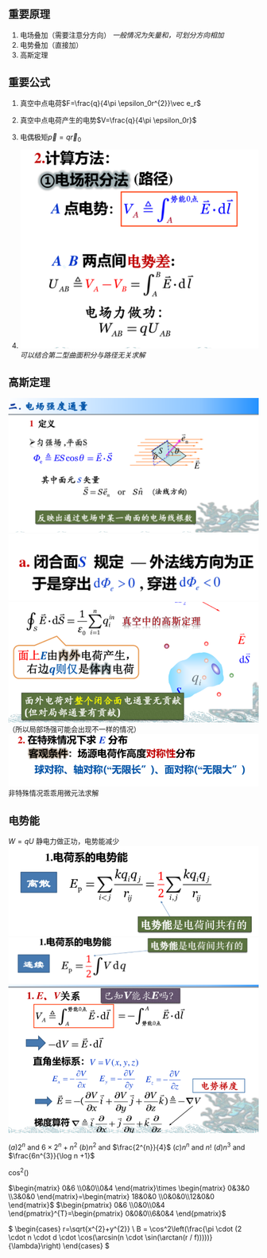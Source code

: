 ## 重要原理
1. 电场叠加（需要注意分方向）
*一般情况为矢量和，可划分方向相加*
2. 电势叠加（直接加）
3. 高斯定理

## 重要公式
1. 真空中点电荷$F=\frac{q}{4\pi \epsilon_0r^{2}}\vec e_r$

2. 真空中点电荷产生的电势$V=\frac{q}{4\pi \epsilon_0r}$

3. 电偶极矩$\vec p=q\vec r_0$

4. ![](20230511215125.png)
  *可以结合第二型曲面积分与路径无关求解*

  



## 高斯定理
![](20230511213759.png)
![](20230511213848.png)![](20230511213918.png)
（所以局部场强可能会出现不一样的情况）
![](20230511214001.png)
非特殊情况乖乖用微元法求解

## 电势能
$W=qU$
静电力做正功，电势能减少
![](20230511215409.png)![](20230511215425.png)
![](20230511215518.png)

$(a)2^{n}$ and $6\times 2^{n}+n^{2}$
$(b)n^{2}$ and $\frac{2^{n}}{4}$
$(c)n^{n}$ and $n!$
$(d)n^{3}$ and $\frac{6n^{3}}{\log n +1}$

$\cos ^{2}()$


$\begin{matrix}
0&6  \\0&0\\0&4
\end{matrix}\times \begin{matrix}
0&3&0 \\3&0&0
\end{matrix}=\begin{matrix}
18&0&0 \\0&0&0\\12&0&0
\end{matrix}$
$\begin{pmatrix}
0&6  \\0&0\\0&4
\end{pmatrix}^{T}=\begin{pmatrix}
0&0&0\\6&0&4
\end{pmatrix}$

$ \begin{cases}
    r=\sqrt{x^{2}+y^{2}}
   \\ B = \cos^2\left(\frac{\pi \cdot (2 \cdot n \cdot d \cdot \cos(\arcsin(n \cdot \sin(\arctan(r / f)))))}{\lambda}\right)
\end{cases} $